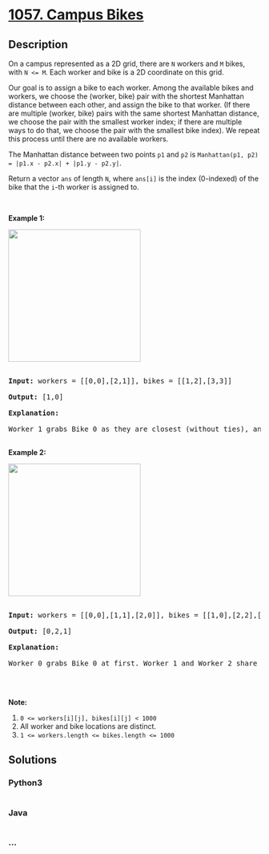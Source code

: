 # [1057. Campus Bikes](https://leetcode.com/problems/campus-bikes)



## Description

<p>On a campus represented as a 2D grid, there are <code>N</code> workers and <code>M</code> bikes, with <code>N &lt;= M</code>. Each worker and bike is a 2D coordinate on this grid.</p>



<p>Our goal is to assign a bike to each worker. Among the available bikes and workers, we choose the (worker, bike) pair with the shortest Manhattan distance between each other, and assign the bike to that worker. (If there are multiple (worker, bike) pairs with the same shortest Manhattan distance, we choose the pair with the smallest worker index; if there are multiple ways to do that, we choose the pair with the smallest bike index). We repeat this process until there are no available workers.</p>



<p>The Manhattan distance between two points <code>p1</code> and <code>p2</code> is <code>Manhattan(p1, p2) = |p1.x - p2.x| + |p1.y - p2.y|</code>.</p>



<p>Return a vector <code>ans</code> of length <code>N</code>, where <code>ans[i]</code> is the index (0-indexed) of the bike that the <code>i</code>-th worker is assigned to.</p>



<p>&nbsp;</p>



<p><strong>Example 1:</strong></p>



<p><img alt="" src="https://cdn.jsdelivr.net/gh/yanglr/leetcode-ac@master/assets/1000-1099/1057.Campus%20Bikes/images/1261_example_1_v2.png" style="width: 264px; height: 264px;" /></p>



<pre>

<strong>Input: </strong>workers = <span id="example-input-1-1">[[0,0],[2,1]]</span>, bikes = <span id="example-input-1-2">[[1,2],[3,3]]</span>

<strong>Output: </strong><span id="example-output-1">[1,0]</span>

<strong>Explanation: </strong>

Worker 1 grabs Bike 0 as they are closest (without ties), and Worker 0 is assigned Bike 1. So the output is [1, 0].

</pre>



<p><strong>Example 2:</strong></p>



<p><img alt="" src="https://cdn.jsdelivr.net/gh/yanglr/leetcode-ac@master/assets/1000-1099/1057.Campus%20Bikes/images/1261_example_2_v2.png" style="width: 264px; height: 264px;" /></p>



<pre>

<strong>Input: </strong>workers = <span id="example-input-2-1">[[0,0],[1,1],[2,0]]</span>, bikes = <span id="example-input-2-2">[[1,0],[2,2],[2,1]]</span>

<strong>Output: </strong><span id="example-output-2">[0,2,1]</span>

<strong>Explanation: </strong>

Worker 0 grabs Bike 0 at first. Worker 1 and Worker 2 share the same distance to Bike 2, thus Worker 1 is assigned to Bike 2, and Worker 2 will take Bike 1. So the output is [0,2,1].

</pre>



<p>&nbsp;</p>



<p><strong>Note:</strong></p>



<ol>
	<li><code>0 &lt;= workers[i][j], bikes[i][j] &lt; 1000</code></li>
	<li>All worker and bike locations are distinct.</li>
	<li><code>1 &lt;= workers.length &lt;= bikes.length &lt;= 1000</code></li>
</ol>



## Solutions

<!-- tabs:start -->

### **Python3**

```python

```

### **Java**

```java

```

### **...**

```

```

<!-- tabs:end -->
